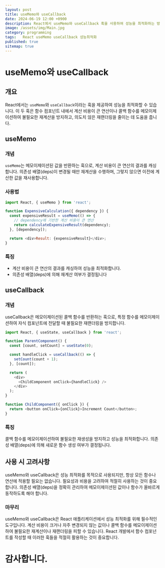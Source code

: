 ```yaml
---
layout: post
title: useMemo와 useCallback
date: 2024-06-19 12:00 +0900
description: React에서 useMemo와 useCallback 훅을 사용하여 성능을 최적화하는 방법을 알아봅니다.
image: /assets/img/Main.jpg
category: programming
tags:   React useMemo useCallback 성능최적화
published: true
sitemap: true
---
```


# useMemo와 useCallback

## 개요

React에서는 `useMemo`와 `useCallback`이라는 훅을 제공하여 성능을 최적화할 수 있습니다. 이 두 훅은 함수 컴포넌트 내에서 계산 비용이 큰 연산이나 콜백 함수를 메모이제이션하여 불필요한 재계산을 방지하고, 의도치 않은 재랜더링을 줄이는 데 도움을 줍니다.

## useMemo

### 개념

`useMemo`는 메모이제이션된 값을 반환하는 훅으로, 계산 비용이 큰 연산의 결과를 캐싱합니다. 의존성 배열(deps)이 변경될 때만 재계산을 수행하며, 그렇지 않으면 이전에 계산한 값을 재사용합니다.

### 사용법

```javascript
import React, { useMemo } from 'react';

function ExpensiveCalculation({ dependency }) {
  const expensiveResult = useMemo(() => {
    // dependency에 기반한 계산 비용이 큰 연산
    return calculateExpensiveResult(dependency);
  }, [dependency]);

  return <div>Result: {expensiveResult}</div>;
}
```
### 특징
- 계산 비용이 큰 연산의 결과를 캐싱하여 성능을 최적화합니다.
- 의존성 배열(deps)에 의해 재계산 여부가 결정됩니다

## useCallback

### 개념
useCallback은 메모이제이션된 콜백 함수를 반환하는 훅으로, 특정 함수를 메모이제이션하여 자식 컴포넌트에 전달할 때 불필요한 재랜더링을 방지합니다.

```javascript
import React, { useState, useCallback } from 'react';

function ParentComponent() {
  const [count, setCount] = useState(0);

  const handleClick = useCallback(() => {
    setCount(count + 1);
  }, [count]);

  return (
    <div>
      <ChildComponent onClick={handleClick} />
    </div>
  );
}

function ChildComponent({ onClick }) {
  return <button onClick={onClick}>Increment Count</button>;
}

```
### 특징
콜백 함수를 메모이제이션하여 불필요한 재생성을 방지하고 성능을 최적화합니다.
의존성 배열(deps)에 의해 새로운 함수 생성 여부가 결정됩니다.

## 사용 시 고려사항
useMemo와 useCallback은 성능 최적화를 목적으로 사용되지만, 항상 모든 함수나 연산에 적용할 필요는 없습니다. 필요성과 비용을 고려하여 적절히 사용하는 것이 중요합니다.
의존성 배열(deps)을 정확히 관리하여 메모이제이션된 값이나 함수가 올바르게 동작하도록 해야 합니다.


### 마무리
useMemo와 useCallback은 React 애플리케이션에서 성능 최적화를 위해 필수적인 도구입니다. 계산 비용이 크거나 자주 변경되지 않는 값이나 콜백 함수를 메모이제이션하여 불필요한 재계산이나 재랜더링을 피할 수 있습니다. React 개발에서 함수 컴포넌트를 작성할 때 이러한 훅들을 적절히 활용하는 것이 중요합니다.

# 감사합니다.

